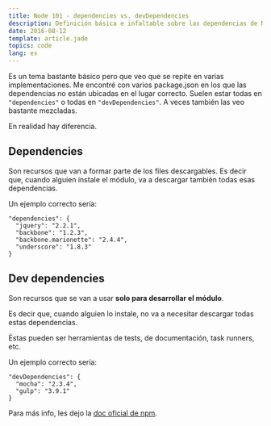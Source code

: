 ```yaml
---
title: Node 101 - dependencies vs. devDependencies
description: Definición básica e infaltable sobre las dependencias de Node JS.
date: 2016-08-12
template: article.jade
topics: code
lang: es
---
```


Es un tema bastante básico pero que veo que se repite en varias implementaciones. Me encontré con varios package.json en los que las dependencias no están ubicadas en el lugar correcto. Suelen estar todas en `"dependencies"` o todas en `"devDependencies"`. A veces también las veo bastante mezcladas.

En realidad hay diferencia.

## Dependencies

Son recursos que van a formar parte de los files descargables. Es decir que, cuando alguien instale el módulo, va a descargar también todas esas dependencias.

Un ejemplo correcto sería:

```
"dependencies": {
  "jquery": "2.2.1",
  "backbone": "1.2.3",
  "backbone.marionette": "2.4.4",
  "underscore": "1.8.3"
}
```

## Dev dependencies

Son recursos que se van a usar **solo para desarrollar el módulo**.

Es decir que, cuando alguien lo instale, no va a necesitar descargar todas estas dependencias.

Éstas pueden ser herramientas de tests, de documentación, task runners, etc.

Un ejemplo correcto sería:

```
"devDependencies": {
  "mocha": "2.3.4",
  "gulp": "3.9.1"
}
```

Para más info, les dejo la [doc oficial de npm](https://docs.npmjs.com/files/package.json#dependencies).
